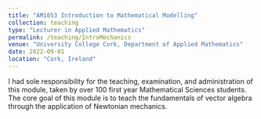 ```yaml
---
title: "AM1053 Introduction to Mathematical Modelling"
collection: teaching
type: "Lecturer in Applied Mathematics"
permalink: /teaching/IntroMechanics
venue: "University College Cork, Department of Applied Mathematics"
date: 2022-09-01
location: "Cork, Ireland"
---
```


I had sole responsibility for the teaching, examination, and administration of this module, taken by over 100 first year Mathematical Sciences students.
The core goal of this module is to teach the fundamentals of vector algebra through the application of Newtonian mechanics.
